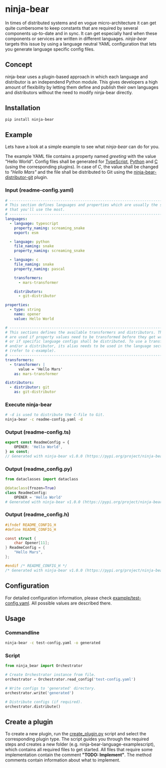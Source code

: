 # ninja-bear
In times of distributed systems and en vogue micro-architecture it can get quite cumbersome to keep constants that are required by several components up-to-date and in sync. It can get especially hard when these components or services are written in different languages. *ninja-bear* targets this issue by using a language neutral YAML configuration that lets you generate language specific config files.

## Concept
ninja-bear uses a plugin-based approach in which each language and distributor is an independend Python module. This gives developers a high amount of flexibility by letting them define and publish their own languages and distributors without the need to modify ninja-bear directly.

## Installation
```bash
pip install ninja-bear
```

## Example
Lets have a look at a simple example to see what *ninja-bear* can do for you.

The example YAML file contains a property named *greeting* with the value "Hello World". Config files shall be generated for [TypeScript](https://pypi.org/project/ninja-bear-language-typescript/), [Python](https://pypi.org/project/ninja-bear-language-python/) and [C](https://pypi.org/project/ninja-bear-language-c/) (using the corresponding plugins). In case of *C*, the value shall be changed to *"Hello Mars"* and the file shall be distributed to Git using the [ninja-bear-distributor-git](https://pypi.org/project/ninja-bear-distributor-git/) plugin.

### Input (readme-config.yaml)
```yaml
# -----------------------------------------------------------------------------
# This section defines languages and properties which are usually the settings
# that you'll use the most.
# -----------------------------------------------------------------------------
languages:
  - language: typescript
    property_naming: screaming_snake
    export: esm

  - language: python
    file_naming: snake
    property_naming: screaming_snake

  - language: c
    file_naming: snake
    property_naming: pascal

    transformers:
      - mars-transformer

    distributors:
      - git-distributor

properties:
  - type: string
    name: opener
    value: Hello World

# -----------------------------------------------------------------------------
# This sections defines the available transformers and distributors. They are
# are used if property values need to be transformed before they get written
# or if specific language configs shall be distributed. To use a transformer
# and/or a distributor, its alias needs to be used in the language section
# (refer to c-example).
# -----------------------------------------------------------------------------
transformers:
  - transformer: |
      value = 'Hello Mars'
    as: mars-transformer

distributors:
  - distributor: git
    as: git-distributor
```

### Execute ninja-bear
```bash
# -d is used to distribute the C-file to Git.
ninja-bear -c readme-config.yaml -d
```

### Output (readme-config.ts)
```typescript
export const ReadmeConfig = {
    OPENER: 'Hello World',
} as const;
// Generated with ninja-bear v1.0.0 (https://pypi.org/project/ninja-bear/).
```

### Output (readme_config.py)
```python
from dataclasses import dataclass

@dataclass(frozen=True)
class ReadmeConfig:
    OPENER = 'Hello World'
# Generated with ninja-bear v1.0.0 (https://pypi.org/project/ninja-bear/).
```

### Output (readme_config.h)
```c
#ifndef README_CONFIG_H
#define README_CONFIG_H

const struct {
    char Opener[11];
} ReadmeConfig = {
    "Hello Mars",
};

#endif /* README_CONFIG_H */
/* Generated with ninja-bear v1.0.0 (https://pypi.org/project/ninja-bear/). */
```

## Configuration
For detailed configuration information, please check [example/test-config.yaml](https://github.com/monstermichl/ninja-bear/blob/main/example/test-config.yaml). All possible values are described there.

## Usage
### Commandline
```bash
ninja-bear -c test-config.yaml -o generated
```

### Script
```python
from ninja_bear import Orchestrator

# Create Orchestrator instance from file.
orchestrator = Orchestrator.read_config('test-config.yaml')

# Write configs to 'generated' directory.
orchestrator.write('generated')

# Distribute configs (if required).
orchestrator.distribute()
```

## Create a plugin
To create a new plugin, run the [create_plugin.py](https://github.com/monstermichl/confluent/blob/main/misc/plugins/create_plugin.py) script and select the corresponding plugin type. The script guides you through the required steps and creates a new folder (e.g. ninja-bear-language-examplescript), which contains all required files to get started. All files that require some implementation contain the comment **"TODO: Implement"**. The method comments contain information about what to implement.
